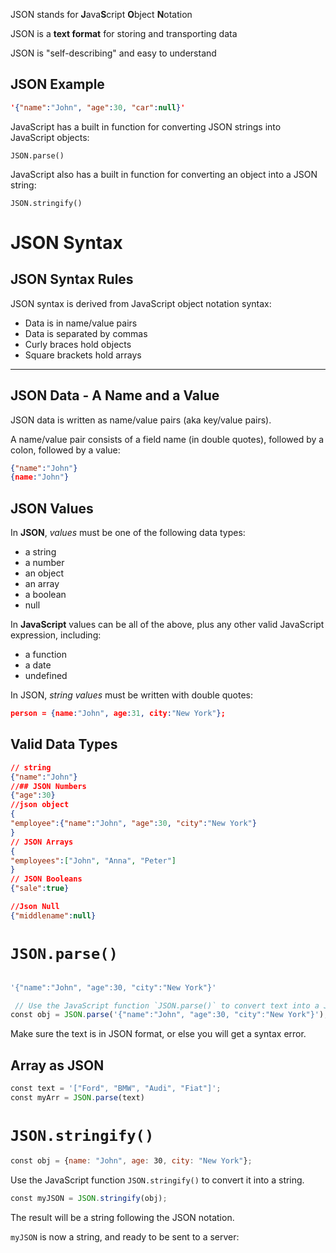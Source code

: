 JSON stands for **J**ava**S**cript **O**bject **N**otation

JSON is a **text format** for storing and transporting data

JSON is "self-describing" and easy to understand

## JSON Example
```JSON
'{"name":"John", "age":30, "car":null}'
```
JavaScript has a built in function for converting JSON strings into JavaScript objects:

`JSON.parse()`

JavaScript also has a built in function for converting an object into a JSON string:

`JSON.stringify()`


# JSON Syntax

## JSON Syntax Rules

JSON syntax is derived from JavaScript object notation syntax:

- Data is in name/value pairs
- Data is separated by commas
- Curly braces hold objects
- Square brackets hold arrays

---

## JSON Data - A Name and a Value

JSON data is written as name/value pairs (aka key/value pairs).

A name/value pair consists of a field name (in double quotes), followed by a colon, followed by a value:

```json
{"name":"John"}
{name:"John"}
```
## JSON Values

In **JSON**, _values_ must be one of the following data types:

- a string
- a number
- an object
- an array
- a boolean
- null

In **JavaScript** values can be all of the above, plus any other valid JavaScript expression, including:

- a function
- a date
- undefined

In JSON, _string values_ must be written with double quotes:

```json
person = {name:"John", age:31, city:"New York"};
```
## Valid Data Types

```json
// string 
{"name":"John"}
//## JSON Numbers
{"age":30}
//json object 
{  
"employee":{"name":"John", "age":30, "city":"New York"}  
}
// JSON Arrays
{  
"employees":["John", "Anna", "Peter"]  
}
// JSON Booleans
{"sale":true}

//Json Null
{"middlename":null}


```

# `JSON.parse()`

```js

'{"name":"John", "age":30, "city":"New York"}'

 // Use the JavaScript function `JSON.parse()` to convert text into a JavaScript object:
const obj = JSON.parse('{"name":"John", "age":30, "city":"New York"}');
```
Make sure the text is in JSON format, or else you will get a syntax error.

## Array as JSON

```js
const text = '["Ford", "BMW", "Audi", "Fiat"]';  
const myArr = JSON.parse(text)
```

# `JSON.stringify()`

```js
const obj = {name: "John", age: 30, city: "New York"};
```
Use the JavaScript function `JSON.stringify()` to convert it into a string.

```js
const myJSON = JSON.stringify(obj);
```
The result will be a string following the JSON notation.

`myJSON` is now a string, and ready to be sent to a server:

